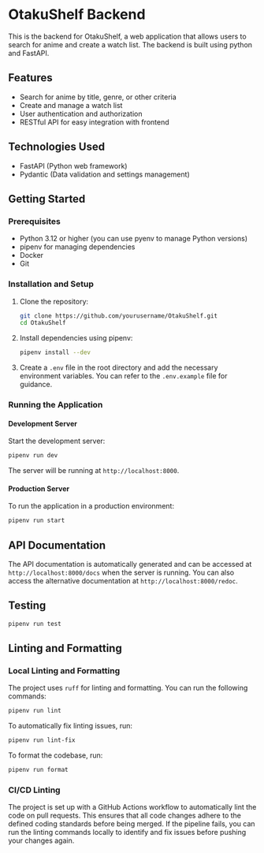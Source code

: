 # OtakuShelf Backend

This is the backend for OtakuShelf, a web application that allows users to search for anime and create a watch list. The backend is built using python and FastAPI.

## Features

- Search for anime by title, genre, or other criteria
- Create and manage a watch list
- User authentication and authorization
- RESTful API for easy integration with frontend

## Technologies Used

- FastAPI (Python web framework)
- Pydantic (Data validation and settings management)

## Getting Started

### Prerequisites

- Python 3.12 or higher (you can use pyenv to manage Python versions)
- pipenv for managing dependencies
- Docker
- Git

### Installation and Setup

1. Clone the repository:

   ```bash
   git clone https://github.com/yourusername/OtakuShelf.git
   cd OtakuShelf
   ```

2. Install dependencies using pipenv:

   ```bash
   pipenv install --dev
   ```

3. Create a `.env` file in the root directory and add the necessary environment variables. You can refer to the `.env.example` file for guidance.

### Running the Application

#### Development Server

Start the development server:

```bash
pipenv run dev
```

The server will be running at `http://localhost:8000`.

#### Production Server

To run the application in a production environment:

```bash
pipenv run start
```

## API Documentation

The API documentation is automatically generated and can be accessed at `http://localhost:8000/docs` when the server is running.
You can also access the alternative documentation at `http://localhost:8000/redoc`.

## Testing

```bash
pipenv run test
```

## Linting and Formatting

### Local Linting and Formatting

The project uses `ruff` for linting and formatting. You can run the following commands:

```bash
pipenv run lint
```

To automatically fix linting issues, run:

```bash
pipenv run lint-fix
```

To format the codebase, run:

```bash
pipenv run format
```

### CI/CD Linting

The project is set up with a GitHub Actions workflow to automatically lint the code on pull requests. This ensures that all code changes adhere to the defined coding standards before being merged.
If the pipeline fails, you can run the linting commands locally to identify and fix issues before pushing your changes again.
